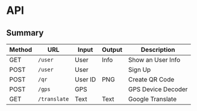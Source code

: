 # API

## Summary

| Method | URL          | Input   | Output | Description        |
| ------ | ------------ | ------- | ------ | ------------------ |
| GET    | `/user`      | User    | Info   | Show an User Info  |
| POST   | `/user`      | User    |        | Sign Up            |
| POST   | `/qr`        | User ID | PNG    | Create QR Code     |
| POST   | `/gps`       | GPS     |        | GPS Device Decoder |
| GET    | `/translate` | Text    | Text   | Google Translate   |
